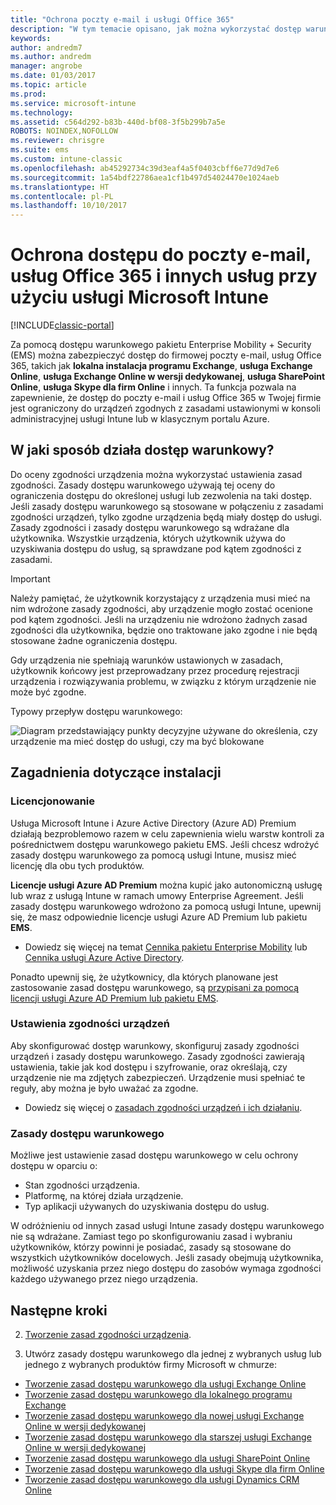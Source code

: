 ```yaml
---
title: "Ochrona poczty e-mail i usługi Office 365"
description: "W tym temacie opisano, jak można wykorzystać dostęp warunkowy do umożliwienia dostępu do firmowej poczty e-mail i danych firmowych w usłudze SharePoint Online i innych usługach tylko ze zgodnych urządzeń."
keywords: 
author: andredm7
ms.author: andredm
manager: angrobe
ms.date: 01/03/2017
ms.topic: article
ms.prod: 
ms.service: microsoft-intune
ms.technology: 
ms.assetid: c564d292-b83b-440d-bf08-3f5b299b7a5e
ROBOTS: NOINDEX,NOFOLLOW
ms.reviewer: chrisgre
ms.suite: ems
ms.custom: intune-classic
ms.openlocfilehash: ab45292734c39d3eaf4a5f0403cbff6e77d9d7e6
ms.sourcegitcommit: 1a54bdf22786aea1cf1b497d54024470e1024aeb
ms.translationtype: HT
ms.contentlocale: pl-PL
ms.lasthandoff: 10/10/2017
---
```

# <a name="protect-access-to-email-office-365-and-other-services-with-microsoft-intune"></a>Ochrona dostępu do poczty e-mail, usług Office 365 i innych usług przy użyciu usługi Microsoft Intune

[!INCLUDE[classic-portal](../includes/classic-portal.md)]

Za pomocą dostępu warunkowego pakietu Enterprise Mobility + Security (EMS) można zabezpieczyć dostęp do firmowej poczty e-mail, usług Office 365, takich jak **lokalna instalacja programu Exchange**, **usługa Exchange Online**, **usługa Exchange Online w wersji dedykowanej**, **usługa SharePoint Online**, **usługa Skype dla firm Online** i innych. Ta funkcja pozwala na zapewnienie, że dostęp do poczty e-mail i usług Office 365 w Twojej firmie jest ograniczony do urządzeń zgodnych z zasadami ustawionymi w konsoli administracyjnej usługi Intune lub w klasycznym portalu Azure.
## <a name="how-does-conditional-access-work"></a>W jaki sposób działa dostęp warunkowy?
Do oceny zgodności urządzenia można wykorzystać ustawienia zasad zgodności. Zasady dostępu warunkowego używają tej oceny do ograniczenia dostępu do określonej usługi lub zezwolenia na taki dostęp. Jeśli zasady dostępu warunkowego są stosowane w połączeniu z zasadami zgodności urządzeń, tylko zgodne urządzenia będą miały dostęp do usługi. Zasady zgodności i zasady dostępu warunkowego są wdrażane dla użytkownika. Wszystkie urządzenia, których użytkownik używa do uzyskiwania dostępu do usług, są sprawdzane pod kątem zgodności z zasadami.

> [!IMPORTANT]
> Należy pamiętać, że użytkownik korzystający z urządzenia musi mieć na nim wdrożone zasady zgodności, aby urządzenie mogło zostać ocenione pod kątem zgodności.
> Jeśli na urządzeniu nie wdrożono żadnych zasad zgodności dla użytkownika, będzie ono traktowane jako zgodne i nie będą stosowane żadne ograniczenia dostępu.

Gdy urządzenia nie spełniają warunków ustawionych w zasadach, użytkownik końcowy jest przeprowadzany przez procedurę rejestracji urządzenia i rozwiązywania problemu, w związku z którym urządzenie nie może być zgodne.

Typowy przepływ dostępu warunkowego:

![Diagram przedstawiający punkty decyzyjne używane do określenia, czy urządzenie ma mieć dostęp do usługi, czy ma być blokowane](../media/ConditionalAccess4.png)

## <a name="setup-considerations"></a>Zagadnienia dotyczące instalacji

### <a name="licensing"></a>Licencjonowanie

Usługa Microsoft Intune i Azure Active Directory (Azure AD) Premium działają bezproblemowo razem w celu zapewnienia wielu warstw kontroli za pośrednictwem dostępu warunkowego pakietu EMS. Jeśli chcesz wdrożyć zasady dostępu warunkowego za pomocą usługi Intune, musisz mieć licencję dla obu tych produktów.

**Licencje usługi Azure AD Premium** można kupić jako autonomiczną usługę lub wraz z usługą Intune w ramach umowy Enterprise Agreement. Jeśli zasady dostępu warunkowego wdrożono za pomocą usługi Intune, upewnij się, że masz odpowiednie licencje usługi Azure AD Premium lub pakietu **EMS**.

- Dowiedz się więcej na temat [Cennika pakietu Enterprise Mobility](https://www.microsoft.com/cloud-platform/enterprise-mobility-pricing) lub [Cennika usługi Azure Active Directory](https://azure.microsoft.com/pricing/details/active-directory/).

Ponadto upewnij się, że użytkownicy, dla których planowane jest zastosowanie zasad dostępu warunkowego, są [przypisani za pomocą licencji usługi Azure AD Premium lub pakietu EMS](/intune/licenses-assign).

### <a name="device-compliance-settings"></a>Ustawienia zgodności urządzeń

Aby skonfigurować dostęp warunkowy, skonfiguruj zasady zgodności urządzeń i zasady dostępu warunkowego. Zasady zgodności zawierają ustawienia, takie jak kod dostępu i szyfrowanie, oraz określają, czy urządzenie nie ma zdjętych zabezpieczeń. Urządzenie musi spełniać te reguły, aby można je było uważać za zgodne.

- Dowiedz się więcej o [zasadach zgodności urządzeń i ich działaniu](introduction-to-device-compliance-policies-in-microsoft-intune.md).

### <a name="conditional-access-policy"></a>Zasady dostępu warunkowego

Możliwe jest ustawienie zasad dostępu warunkowego w celu ochrony dostępu w oparciu o:
- Stan zgodności urządzenia.
- Platformę, na której działa urządzenie.
- Typ aplikacji używanych do uzyskiwania dostępu do usług.

W odróżnieniu od innych zasad usługi Intune zasady dostępu warunkowego nie są wdrażane. Zamiast tego po skonfigurowaniu zasad i wybraniu użytkowników, którzy powinni je posiadać, zasady są stosowane do wszystkich użytkowników docelowych. Jeśli zasady obejmują użytkownika, możliwość uzyskania przez niego dostępu do zasobów wymaga zgodności każdego używanego przez niego urządzenia.


## <a name="next-steps"></a>Następne kroki


2. [Tworzenie zasad zgodności urządzenia](create-a-device-compliance-policy-in-microsoft-intune.md).

2.  Utwórz zasady dostępu warunkowego dla jednej z wybranych usług lub jednego z wybranych produktów firmy Microsoft w chmurze:

  - [Tworzenie zasad dostępu warunkowego dla usługi Exchange Online](restrict-access-to-exchange-online-with-microsoft-intune.md)
  - [Tworzenie zasad dostępu warunkowego dla lokalnego programu Exchange](restrict-access-to-exchange-onpremises-with-microsoft-intune.md)
  - [Tworzenie zasad dostępu warunkowego dla nowej usługi Exchange Online w wersji dedykowanej](restrict-access-to-exchange-online-with-microsoft-intune.md)
  - [Tworzenie zasad dostępu warunkowego dla starszej usługi Exchange Online w wersji dedykowanej](restrict-access-to-exchange-onpremises-with-microsoft-intune.md)
  - [Tworzenie zasad dostępu warunkowego dla usługi SharePoint Online](restrict-access-to-sharepoint-online-with-microsoft-intune.md)
  - [Tworzenie zasad dostępu warunkowego dla usługi Skype dla firm Online](restrict-access-to-skype-for-business-online-with-microsoft-intune.md)
  - [Tworzenie zasad dostępu warunkowego dla usługi Dynamics CRM Online](restrict-access-to-dynamics-crm-online-with-microsoft-intune.md)

